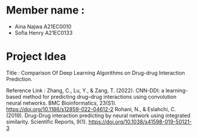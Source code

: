 # Member name :

- Aina Najwa  A21EC0010
- Sofia Henry A21EC0133

# Project Idea 

Title : Comparison Of Deep Learning Algorithms on Drug-drug Interaction Prediction.

Reference Link :
Zhang, C., Lu, Y., & Zang, T. (2022). CNN-DDI: a learning-based method for predicting drug–drug interactions using convolution neural networks. BMC Bioinformatics, 23(S1). https://doi.org/10.1186/s12859-022-04612-2
Rohani, N., & Eslahchi, C. (2019). Drug-Drug interaction predicting by neural network using integrated similarity. Scientific Reports, 9(1). https://doi.org/10.1038/s41598-019-50121-3
